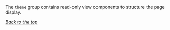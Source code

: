 [comment]: # (Theme)
[comment]: # (header-1 already done by styleguidist)

The `theme` group contains read-only view components to structure the page display. 

_[Back to the top](#introduction)_

